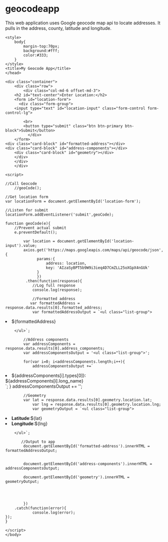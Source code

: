# geocodeapp
This web application uses Google geocode map api to locate addresses.  It pulls in the address, county, latitude and longitude.   
<!DOCTYPE>
<html lang="en">
<head>
    <meta charset="UTF-8">
    <meta name="viewport" content="width=device-width, initial-scale=1.0">
    <meta http-equiv="X-UA-Compatible" content="ie=edge">
    <link rel="stylesheet" href="https://maxcdn.bootstrapcdn.com/bootstrap/4.0.0-beta.3/css/bootstrap.min.css" integrity="sha384-Zug+QiDoJOrZ5t4lssLdxGhVrurbmBWopoEl+M6BdEfwnCJZtKxi1KgxUyJq13dy" crossorigin="anonymous">
    <script src="https://unpkg.com/axios/dist/axios.min.js"></script>
    
    <style>
        body{
            margin-top:70px;
            background:#fff;
            color:#333;
        }
    </style>
    <title>My Geocode App</title>
    </head>
    
<body>
    
    <div class="container">
        <div class="row"> 
            <div class="col-md-6 offset-md-3">
        <h2 id="text-center">Enter Location:</h2>
        <form id="location-form">
          <div class="form-group"> 
        <input type="text" id="location-input" class="form-control form-control-lg">
              
            <br>
            <button type="submit" class="btn btn-primary btn-block">Submit</button>
              </div> 
        </form>
    <div class="card-block" id="formatted-address"></div>
    <div class="card-block" id="address-components"></div>
        <div class="card-block" id="geometry"></div>
        </div>
        </div>
        </div>
        
    <script>
        
    //Call Geocode
        //geoCode();
        
    //Get location form
    var locationForm = document.getElementById('location-form');
        
    //Listen for submit
    locationForm.addEventListener('submit',geoCode);
        
    function geoCode(e){
        //Prevent actual submit
        e.preventDefault();
        
            var location = document.getElementById('location-input').value; 
            axios.get('https://maps.googleapis.com/maps/api/geocode/json',{
                  params:{
                      address: location,
                      key: 'AIzaSyBPT5b9W9i3ieq4D7CmZLL25oXGpX4nGUk'
                  }
                  })
             .then(function(response){
                //Log full response
                console.log(response);
                
                //Formatted address
               var formattedAddress = response.data.results[0].formatted_address;
                var formattedAddressOutput = `<ul class="list-group">
<li class="list-group-item">${formattedAddress}</li>
        
        </ul>`;
                
            //Address components
            var addressComponents = response.data.results[0].address_components;
            var addressComponentsOutput = '<ul class="list-group">';
            
            for(var i=0; i<addressComponents.length;i++){
                addressComponentsOutput +=`
<li class="list-group-item">${addressComponents[i].types[0]}: ${addressComponents[i].long_name}</li>`;
            }    
                addressComponentsOutput += '</ul>';
                
            //Geometry
            var lat = response.data.results[0].geometry.location.lat;
                var lng = response.data.results[0].geometry.location.lng;
                var geometryOutput = `<ul class="list-group">
<li class="list-group-item"><strong>Latitude</strong>:${lat}</li>
<li class="list-group-item"><strong>Longitude</strong>:${lng}</li>
        
        </ul>`;    
                
           //Output to app
            document.getElementById('formatted-address').innerHTML = formattedAddressOutput;
            
                
            document.getElementById('address-components').innerHTML = addressComponentsOutput;
                
            document.getElementById('geometry').innerHTML = geometryOutput;    
                
                
                    
                
            })
        .catch(function(error){
                console.log(error);
    });
    }
    
    </script>
    </body>



</html>

